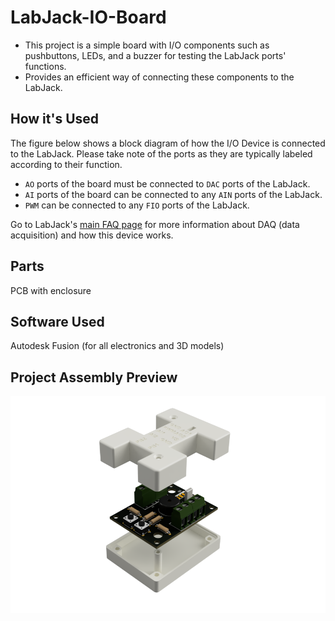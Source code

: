 # LabJack-IO-Board
- This project is a simple board with I/O components such as pushbuttons, LEDs, and a buzzer for testing the LabJack ports' functions.
- Provides an efficient way of connecting these components to the LabJack.
## How it's Used
The figure below shows a block diagram of how the I/O Device is connected to the LabJack. Please take note of the ports as they are typically labeled according to their function.
- `AO` ports of the board must be connected to `DAC` ports of the LabJack.
- `AI` ports of the board can be connected to any `AIN` ports of the LabJack.
- `PWM` can be connected to any `FIO` ports of the LabJack.

Go to LabJack's [main FAQ page](https://labjack.com/pages/frequently-asked-questions) for more information about DAQ (data acquisition) and how this device works.
## Parts
PCB with enclosure
## Software Used
Autodesk Fusion (for all electronics and 3D models)
## Project Assembly Preview
![Image of a rendered electronics board project](https://github.com/gabbycaya/LabJack-IO-Board/blob/b1163d5f94af8b46706b00f32e8de8160567b23e/Images/Rendered_Final_Assembly.png)

